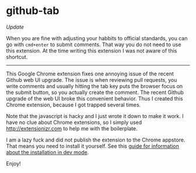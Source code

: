 # github-tab

*Update*

When you are fine with adjusting your habbits to official standards, you can go
with `cmd+enter` to submit comments. That way you do not need to use this
extension. At the time writing this extension I was not aware of this shortcut.

---

This Google Chrome extension fixes one annoying issue of the recent Github web
UI upgrade. The issue is when reviewing pull requests, you write comments and
usually hitting the tab key puts the browser focus on the submit button, so you
actually create the comment. The recent Github upgrade of the web UI broke this
convenient behavior. Thus I created this Chrome extension, because I got
trapped several times.

Note that the javascript is hacky and I just wrote it down to make it work. I
have no clue about Chrome extensions, so I simply used http://extensionizr.com
to help me with the boilerplate.

I am a lazy fuck and did not publish the extension to the Chrome appstore. That
means you need to install it yourself. See this [guide for information about
the installation in dev
mode](http://www.howtogeek.com/233355/how-to-install-extensions-from-outside-the-chrome-web-store-and-firefox-add-ons-gallery/).

Enjoy!
